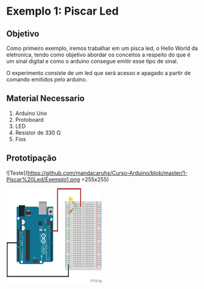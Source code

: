 # Exemplo 1: Piscar Led

## Objetivo
Como primeiro exemplo, iremos trabalhar em um pisca led, o Hello World da eletronica, tendo como objetivo abordar os conceitos a respeito do que é um sinal digital e como o arduino consegue emitir esse tipo de sinal.

O experimento consiste de um led que será acesso e apagado a partir de comando emitidos pelo arduino.

## Material Necessario

1. Arduino Uno
2. Protoboard
3. LED
4. Resistor de 330 Ω
5. Fios


## Prototipação

![Teste](https://github.com/mandacaruhs/Curso-Arduino/blob/master/1-Piscar%20Led/Exemplo1.png =255x255)

<img src="https://github.com/mandacaruhs/Curso-Arduino/blob/master/1-Piscar%20Led/Exemplo1.png" data-canonical-src="hhttps://github.com/mandacaruhs/Curso-Arduino/blob/master/1-Piscar%20Led/Exemplo1.png" width="250" height="250" />